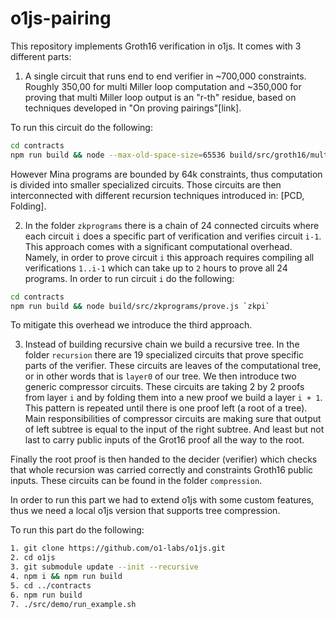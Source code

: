 # o1js-pairing

This repository implements Groth16 verification in o1js. 
It comes with 3 different parts: 

1. A single circuit that runs end to end verifier in ~700,000 constraints. 
Roughly 350,00 for multi Miller loop computation and ~350,000 for proving that multi Miller loop output is an "r-th" residue,
based on techniques developed in "On proving pairings"[link].

To run this circuit do the following: 
```bash
cd contracts 
npm run build && node --max-old-space-size=65536 build/src/groth16/multi_miller.js
```

However Mina programs are bounded by 64k constraints, thus computation is divided into smaller specialized circuits. 
Those circuits are then interconnected with different recursion techniques introduced in: [PCD, Folding]. 

2. In the folder `zkprograms` there is a chain of 24 connected circuits where each circuit `i` does a specific part of verification and verifies circuit `i-1`. This approach comes with a significant computational overhead. 
Namely, in order to prove circuit `i` this approach requires compiling all verifications `1..i-1` which can take up to `2` hours to prove all 24 programs. 
In order to run circuit `i` do the following: 
```bash
cd contracts 
npm run build && node build/src/zkprograms/prove.js `zkpi` 
```
To mitigate this overhead we introduce the third approach. 

3. Instead of building recursive chain we build a recursive tree. 
In the folder `recursion` there are 19 specialized circuits that prove specific parts of the verifier. 
These circuits are leaves of the computational tree, or in other words that is `layer0` of our tree. 
We then introduce two generic compressor circuits. 
These circuits are taking 2 by 2 proofs from layer `i` and by folding them into a new proof we build a layer `i + 1`. 
This pattern is repeated until there is one proof left (a root of a tree). 
Main responsibilities of compressor circuits are making sure that output of left subtree is equal to the input of the right subtree. 
And least but not last to carry public inputs of the Grot16 proof all the way to the root. 

Finally the root proof is then handed to the decider (verifier) which checks that whole recursion was carried correctly and constraints Groth16 public inputs. These circuits can be found in the folder `compression`. 

In order to run this part we had to extend o1js with some custom features, thus we need a local o1js version that supports tree compression.  

To run this part do the following: 

```bash
1. git clone https://github.com/o1-labs/o1js.git
2. cd o1js
3. git submodule update --init --recursive
4. npm i && npm run build 
5. cd ../contracts 
6. npm run build 
7. ./src/demo/run_example.sh  
```






